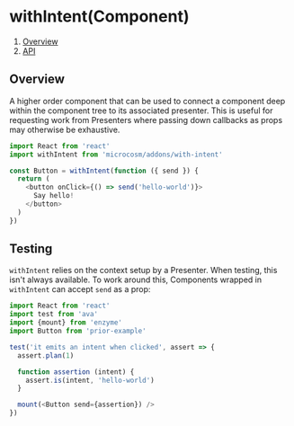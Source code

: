 # withIntent(Component)

1. [Overview](#overview)
2. [API](#api)

## Overview

A higher order component that can be used to connect a component deep
within the component tree to its associated presenter. This is useful
for requesting work from Presenters where passing down callbacks as
props may otherwise be exhaustive.

```javascript
import React from 'react'
import withIntent from 'microcosm/addons/with-intent'

const Button = withIntent(function ({ send }) {
  return (
    <button onClick={() => send('hello-world')}>
      Say hello!
    </button>
  )
})
```

## Testing

`withIntent` relies on the context setup by a Presenter. When testing,
this isn't always available. To work around this, Components wrapped
in `withIntent` can accept `send` as a prop:

```javascript
import React from 'react'
import test from 'ava'
import {mount} from 'enzyme'
import Button from 'prior-example'

test('it emits an intent when clicked', assert => {
  assert.plan(1)

  function assertion (intent) {
    assert.is(intent, 'hello-world')
  }

  mount(<Button send={assertion}) />
})
```
